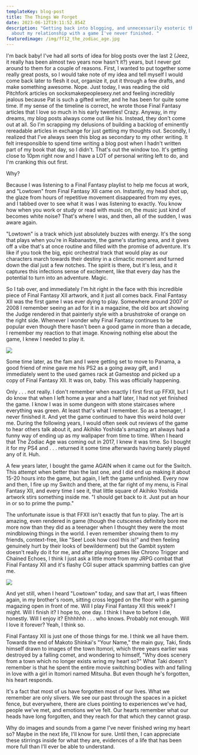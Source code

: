 ```yaml
---
templateKey: blog-post
title: The Things We Forget
date: 2023-06-12T19:11:52.854Z
description: "Getting back into blogging, and unnecessarily esoteric thoughts
  about my relationship with a game I've never finished. "
featuredimage: /img/ff12_the_zodiac_age.jpg
---
```

I﻿'m back baby! I've had all sorts of idea for blog posts over the last 2 (Jeez, it really has been almost two years now hasn't it?) years, but I never got around to them for a couple of reasons. First, I wanted to put together some really great posts, so I would take note of my idea and tell myself I would come back later to flesh it out, organize it, put it through a few drafts, and make something awesome. Nope. Just today, I was reading the old Pitchfork articles on socksmakepeoplesexy.net and feeling incredibly jealous because Pat is such a gifted writer, and he has been for quite some time. If my sense of the timeline is correct, he wrote those Final Fantasy articles that I love so much in his early twenties! Crazy. Anyway, in my dreams, my blog posts always come out like his. Instead, they don't come out at all. So I'm scrapping my delusions of building a backlog of eminently rereadable articles in exchange for just getting my thoughts out. Secondly, I realized that I've always seen this blog as secondary to my other writing. It felt irresponsible to spend time writing a blog post when I hadn't written part of my book that day, so I didn't. That's out the window too. It's getting close to 10pm right now and I have a LOT of personal writing left to do, and I'm cranking this out first. 

W﻿hy? 

B﻿ecause I was listening to a Final Fantasy playlist to help me focus at work, and "Lowtown" from Final Fantasy XII came on. Instantly, my head shot up, the glaze from hours of repetitive movement disappeared from my eyes, and I tabbed over to see what it was I was listening to exactly. You know how when you work or study or read with music on, the music just kind of becomes white noise? That's where I was, and then, all of the sudden, I was aware again. 

"Lowtown" is a track which just absolutely buzzes with energy. It's the song that plays when you're in Rabanastre, the game's starting area, and it gives off a vibe that's at once routine and filled with the promise of adventure. It's like if you took the big, epic orchestral track that would play as our characters march towards their destiny in a climactic moment and turned down the dial just a few notches. The spirit is there, but it's less, and it captures this infections sense of excitement, like that every day has the potential to turn into an adventure. Magic. 

S﻿o I tab over, and immediately I'm hit right in the face with this incredible piece of Final Fantasy XII artwork, and it just all comes back. Final Fantasy XII was the first game I was ever dying to play. Somewhere around 2007 or 2008 I remember seeing an ad for it in a magazine, the old box art showing the Judge rendered in that painterly style with a brushstroke of orange on the right side. Whenever I wonder why Final Fantasy continues to be popular even though there hasn't been a good game in more than a decade, I remember my reaction to that image. Knowing nothing else about the game, I knew I needed to play it. 

![](/img/ffxii-wallpaper.jpg)

S﻿ome time later, as the fam and I were getting set to move to Panama, a good friend of mine gave me his PS2 as a going away gift, and I immediately went to the used games rack at Gamestop and picked up a copy of Final Fantasy XII. It was on, baby. This was officially happening. 

O﻿nly . . . not really. I don't remember when exactly I first first up FFXII, but I do know that when I left home a year and a half later, I had not yet finished the game. I know I was in some dungeon with stone staircases where everything was green. At least that's what I remember. So as a teenager, I never finished it. And yet the game continued to have this weird hold over me. During the following years, I would often seek out reviews of the game to hear others talk about it, and Akihiko Yoshida's amazing art always had a funny way of ending up as my wallpaper from time to time. When I heard that The Zodiac Age was coming out in 2017, I knew it was time. So I bought it for my PS4 and . . . returned it some time afterwards having barely played any of it. Huh. 

A﻿ few years later, I bought the game AGAIN when it came out for the Switch. This attempt when better than the last one, and I did end up making it about 15-20 hours into the game, but again, I left the game unfinished. Every now and then, I fire up my Switch and there, at the far right of my menu, is Final Fantasy XII, and every time I see it, that little square of Akihiko Yoshida artwork stirs something inside me. "I should get back to it. Just put an hour in or so to prime the pump." 

T﻿he unfortunate issue is that FFXII isn't exactly that fun to play. The art is amazing, even rendered in game (though the cutscenes definitely bore me more now than they did as a teenager when I thought they were the most mindblowing things in the world. I even remember showing them to my friends, context-free, like "See! Look how cool this is!" and then feeling genuinely hurt by their looks of bewilderment) but the Gambit system doesn't really do it for me, and after playing games like Chrono Trigger and Chained Echoes, I think I just ask a little more from my JRPG combat that Final Fantasy XII and it's flashy CGI super attack spamming battles can give me. 

![](/img/ffxii-boxart1.jpeg)

A﻿nd yet still, when I heard "Lowtown" today, and saw that art, I was fifteen again, in my brother's room, sitting cross legged on the floor with a gaming magazing open in front of me. Will I play Final Fantasy XII this week? I might. Will I finish it? I hope to, one day. I think I have to before I die, honestly. Will I enjoy it? Ehhhhhh . . . who knows. Probably not enough. Will I love it forever? Yeah, I think so. 

F﻿inal Fantasy XII is just one of those things for me. I think we all have them. Towards the end of Makoto Shinkai's "Your Name," the main guy, Taki, finds himself drawn to images of the town Itomori, which three years earlier was destroyed by a falling comet, and wondering to himself, "Why does scenery from a town which no longer exists wring my heart so?" What Taki doesn't remember is that he spent the entire movie switching bodies with and falling in love with a girl in Itomori named Mitsuha. But even though he's forgotten, his heart responds. 

I﻿t's a fact that most of us have forgotten most of our lives. What we remember are only slivers. We see our past through the spaces in a picket fence, but everywhere, there are clues pointing to experiences we've had, people we've met, and emotions we've felt. Our hearts remember what our heads have long forgotten, and they reach for that which they cannot grasp. 

Why do images and sounds from a game I've never finished wring my heart so? Maybe in the next life, I'll know for sure. Until then, I can appreciate these stirrings inside for what they are, evidences of a life that has been more full than I'll ever be able to understand.